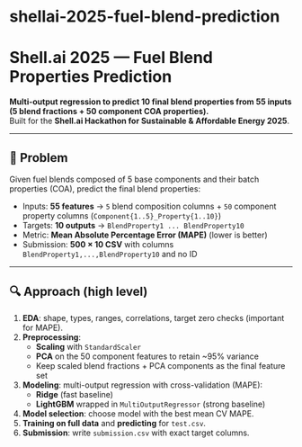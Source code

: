# shellai-2025-fuel-blend-prediction

# Shell.ai 2025 — Fuel Blend Properties Prediction

**Multi-output regression to predict 10 final blend properties from 55 inputs (5 blend fractions + 50 component COA properties).**  
Built for the **Shell.ai Hackathon for Sustainable & Affordable Energy 2025**.

---

## 📌 Problem
Given fuel blends composed of 5 base components and their batch properties (COA), predict the final blend properties:
- Inputs: **55 features** → `5` blend composition columns + `50` component property columns (`Component{1..5}_Property{1..10}`)
- Targets: **10 outputs** → `BlendProperty1 ... BlendProperty10`
- Metric: **Mean Absolute Percentage Error (MAPE)** (lower is better)
- Submission: **500 × 10 CSV** with columns `BlendProperty1,...,BlendProperty10` and no ID

---
## 🔍 Approach (high level)
1. **EDA**: shape, types, ranges, correlations, target zero checks (important for MAPE).
2. **Preprocessing**:  
   - **Scaling** with `StandardScaler`  
   - **PCA** on the 50 component features to retain ~95% variance  
   - Keep scaled blend fractions + PCA components as the final feature set
3. **Modeling**: multi-output regression with cross-validation (MAPE):  
   - **Ridge** (fast baseline)  
   - **LightGBM** wrapped in `MultiOutputRegressor` (strong baseline)  
4. **Model selection**: choose model with the best mean CV MAPE.
5. **Training on full data** and **predicting** for `test.csv`.
6. **Submission**: write `submission.csv` with exact target columns.
